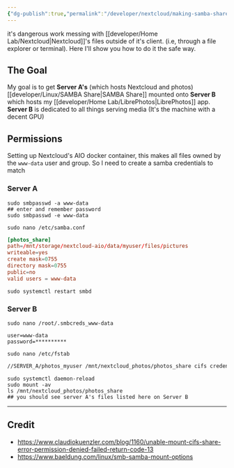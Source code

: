 ```yaml
---
{"dg-publish":true,"permalink":"/developer/nextcloud/making-samba-share-from-a-nextcloud-files-backend/","tags":["nextcloud","smb","network","data"],"created":"2025-08-07T09:41:32.017-05:00","updated":"2025-08-07T09:56:56.337-05:00"}
---
```


it's dangerous work messing with [[developer/Home Lab/Nextcloud\|Nextcloud]]'s files outside of it's client. (i.e, through a file explorer or terminal). Here I'll show you how to do it the safe way.
## The Goal
My goal is to get **Server A's** (which hosts Nextcloud and photos) [[developer/Linux/SAMBA Share\|SAMBA Share]] mounted onto **Server B** which hosts my [[developer/Home Lab/LibrePhotos\|LibrePhotos]] app. **Server B** is dedicated to all things serving media (It's the machine with a decent GPU)
## Permissions
Setting up Nextcloud's AIO docker container, this makes all files owned by the `www-data` user and group. So I need to create a samba credentials to match
### **Server A**
```shell
sudo smbpasswd -a www-data
## enter and remember password
sudo smbpasswd -e www-data
```

`sudo nano /etc/samba.conf`
```conf
[photos_share]  
path=/mnt/storage/nextcloud-aio/data/myuser/files/pictures  
writeable=yes  
create mask=0755  
directory mask=0755  
public=no  
valid users = www-data
```

```shell
sudo systemctl restart smbd
```
### **Server B**
```shell
sudo nano /root/.smbcreds_www-data
```

```.creds
user=www-data
password=**********
```

`sudo nano /etc/fstab`
```txt
//SERVER_A/photos_myuser /mnt/nextcloud_photos/photos_share cifs credentials=/root/.smbcreds_www-data  0 0
```

```shell
sudo systemctl daemon-reload
sudo mount -av
ls /mnt/nextcloud_photos/photos_share
## you should see server A's files listed here on Server B
```

---
## Credit
- https://www.claudiokuenzler.com/blog/1160/unable-mount-cifs-share-error-permission-denied-failed-return-code-13
- https://www.baeldung.com/linux/smb-samba-mount-options